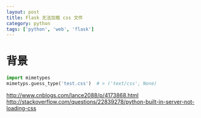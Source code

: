```yaml
---
layout: post
title: Flask 无法加载 css 文件
category: python
tags: ['python', 'web', 'flask']
---
```



# 背景

```python
import mimetypes
mimetyps.guess_type('test.css')  # > ('text/css', None)
```

http://www.cnblogs.com/lance2088/p/4173868.html
http://stackoverflow.com/questions/22839278/python-built-in-server-not-loading-css
